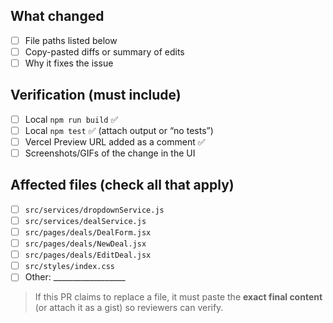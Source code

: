 ## What changed
- [ ] File paths listed below
- [ ] Copy-pasted diffs or summary of edits
- [ ] Why it fixes the issue

## Verification (must include)
- [ ] Local `npm run build` ✅
- [ ] Local `npm test` ✅ (attach output or “no tests”)
- [ ] Vercel Preview URL added as a comment ✅
- [ ] Screenshots/GIFs of the change in the UI

## Affected files (check all that apply)
- [ ] `src/services/dropdownService.js`
- [ ] `src/services/dealService.js`
- [ ] `src/pages/deals/DealForm.jsx`
- [ ] `src/pages/deals/NewDeal.jsx`
- [ ] `src/pages/deals/EditDeal.jsx`
- [ ] `src/styles/index.css`
- [ ] Other: __________________

> If this PR claims to replace a file, it must paste the **exact final content** (or attach it as a gist) so reviewers can verify.
